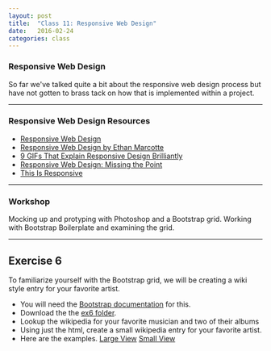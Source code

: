 ```yaml
---
layout: post
title:  "Class 11: Responsive Web Design"
date:   2016-02-24
categories: class
---
```


### Responsive Web Design
So far we've talked quite a bit about the responsive web design process but have not gotten to brass tack on how that is implemented within a project.


---

### Responsive Web Design Resources
* [Responsive Web Design](http://learn.shayhowe.com/advanced-html-css/responsive-web-design/)  
* [Responsive Web Design by Ethan Marcotte](http://alistapart.com/article/responsive-web-design)
* [9 GIFs That Explain Responsive Design Brilliantly](http://www.fastcodesign.com/3038367/9-gifs-that-explain-responsive-design-brilliantly)  
* [Responsive Web Design: Missing the Point](http://bradfrost.com/blog/web/responsive-web-design-missing-the-point/)  
* [This Is Responsive](https://bradfrost.github.io/this-is-responsive/)

---

### Workshop
Mocking up and protyping with Photoshop and a Bootstrap grid.
Working with Bootstrap Boilerplate and examining the grid.

---


Exercise 6
------
To familiarize yourself with the Bootstrap grid, we will be creating a wiki style entry for your favorite artist.

* You will  need the [Bootstrap documentation](http://getbootstrap.com/) for this.
* Download the the [ex6 folder](https://www.dropbox.com/s/zn3arh5ymgqrvx1/ex6.zip?dl=0).
* Lookup the wikipedia for your favorite musician and two of their albums
* Using just the html, create a small wikipedia entry for your favorite artist.
* Here are the examples. [Large View](https://dl.dropboxusercontent.com/u/25741860/mason/exercises/ex7/largeview.png) [Small View](https://dl.dropboxusercontent.com/u/25741860/mason/exercises/ex7/smallview.png)  
